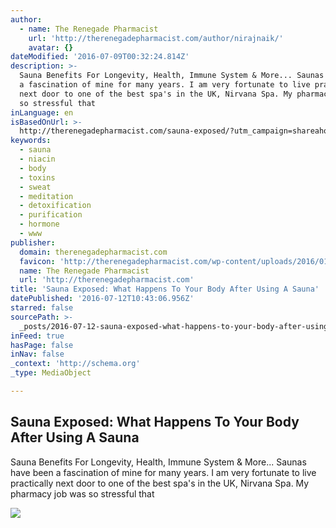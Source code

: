 ```yaml
---
author:
  - name: The Renegade Pharmacist
    url: 'http://therenegadepharmacist.com/author/nirajnaik/'
    avatar: {}
dateModified: '2016-07-09T00:32:24.814Z'
description: >-
  Sauna Benefits For Longevity, Health, Immune System & More... Saunas have been
  a fascination of mine for many years. I am very fortunate to live practically
  next door to one of the best spa's in the UK, Nirvana Spa. My pharmacy job was
  so stressful that
inLanguage: en
isBasedOnUrl: >-
  http://therenegadepharmacist.com/sauna-exposed/?utm_campaign=shareaholic&utm_medium=facebook&utm_source=socialnetwork
keywords:
  - sauna
  - niacin
  - body
  - toxins
  - sweat
  - meditation
  - detoxification
  - purification
  - hormone
  - www
publisher:
  domain: therenegadepharmacist.com
  favicon: 'http://therenegadepharmacist.com/wp-content/uploads/2016/01/favicon.ico'
  name: The Renegade Pharmacist
  url: 'http://therenegadepharmacist.com'
title: 'Sauna Exposed: What Happens To Your Body After Using A Sauna'
datePublished: '2016-07-12T10:43:06.956Z'
starred: false
sourcePath: >-
  _posts/2016-07-12-sauna-exposed-what-happens-to-your-body-after-using-a-sauna.md
inFeed: true
hasPage: false
inNav: false
_context: 'http://schema.org'
_type: MediaObject

---
```

<article style=""><h1>Sauna Exposed: What Happens To Your Body After Using A Sauna</h1><p>Sauna Benefits For Longevity, Health, Immune System &amp; More... Saunas have been a fascination of mine for many years. I am very fortunate to live practically next door to one of the best spa's in the UK, Nirvana Spa. My pharmacy job was so stressful that</p><img src="http://therenegadepharmacist.com/wp-content/uploads/2016/05/Sauna-Infographic-v5-1.jpg" /></article>